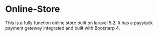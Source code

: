# Online-Store

This is a fully function online store built on laravel 5.2. It has a paystack payment gateway integrated and built with Bootstarp 4.
